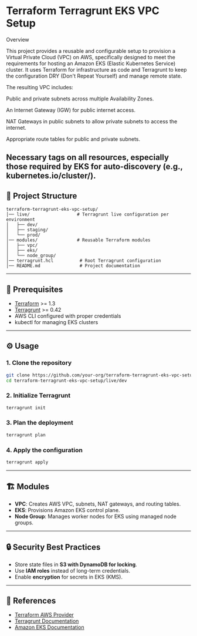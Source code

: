 # Terraform Terragrunt EKS VPC Setup

Overview

This project provides a reusable and configurable setup to provision a Virtual Private Cloud (VPC) on AWS, specifically designed to meet the requirements for hosting an Amazon EKS (Elastic Kubernetes Service) cluster. It uses Terraform for infrastructure as code and Terragrunt to keep the configuration DRY (Don't Repeat Yourself) and manage remote state.

The resulting VPC includes:





Public and private subnets across multiple Availability Zones.



An Internet Gateway (IGW) for public internet access.



NAT Gateways in public subnets to allow private subnets to access the internet.



Appropriate route tables for public and private subnets.



Necessary tags on all resources, especially those required by EKS for auto-discovery (e.g., kubernetes.io/cluster/<cluster-name>).
---

## 📂 Project Structure

```
terraform-terragrunt-eks-vpc-setup/
│── live/                  # Terragrunt live configuration per environment
│   ├── dev/
│   ├── staging/
│   └── prod/
│── modules/               # Reusable Terraform modules
│   ├── vpc/
│   ├── eks/
│   └── node_group/
│── terragrunt.hcl          # Root Terragrunt configuration
│── README.md               # Project documentation
```

---

## 🚀 Prerequisites

- [Terraform](https://www.terraform.io/downloads.html) >= 1.3
- [Terragrunt](https://terragrunt.gruntwork.io/) >= 0.42
- AWS CLI configured with proper credentials
- kubectl for managing EKS clusters

---

## ⚙️ Usage

### 1. Clone the repository

```bash
git clone https://github.com/your-org/terraform-terragrunt-eks-vpc-setup.git
cd terraform-terragrunt-eks-vpc-setup/live/dev
```

### 2. Initialize Terragrunt

```bash
terragrunt init
```

### 3. Plan the deployment

```bash
terragrunt plan
```

### 4. Apply the configuration

```bash
terragrunt apply
```

---

## 🏗 Modules

- **VPC**: Creates AWS VPC, subnets, NAT gateways, and routing tables.
- **EKS**: Provisions Amazon EKS control plane.
- **Node Group**: Manages worker nodes for EKS using managed node groups.

---

## 🔒 Security Best Practices

- Store state files in **S3 with DynamoDB for locking**.
- Use **IAM roles** instead of long-term credentials.
- Enable **encryption** for secrets in EKS (KMS).

---

## 📖 References

- [Terraform AWS Provider](https://registry.terraform.io/providers/hashicorp/aws/latest)
- [Terragrunt Documentation](https://terragrunt.gruntwork.io/)
- [Amazon EKS Documentation](https://docs.aws.amazon.com/eks/latest/userguide/what-is-eks.html)

